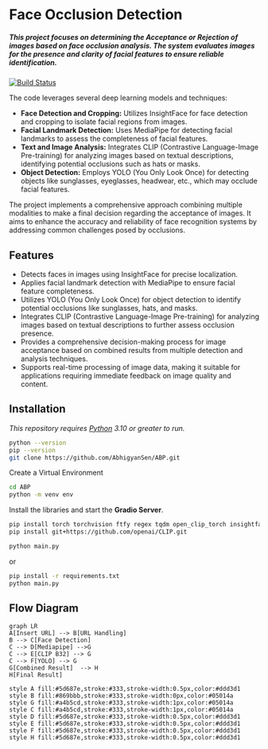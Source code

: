 # Face Occlusion Detection
#####  This project focuses on determining the **Acceptance** or **Rejection** of images based on face occlusion analysis. The system evaluates images for the presence and clarity of facial features to ensure reliable identification.

[![Build Status](https://travis-ci.org/joemccann/dillinger.svg?branch=master)](https://github.com/AbhigyanSen/ABP/tree/main/Version5)

The code leverages several deep learning models and techniques:
+ **Face Detection and Cropping:** 
Utilizes InsightFace for face detection and cropping to isolate facial regions from images.
+ **Facial Landmark Detection:** 
Uses MediaPipe for detecting facial landmarks to assess the completeness of facial features.
+ **Text and Image Analysis:** 
Integrates CLIP (Contrastive Language-Image Pre-training) for analyzing images based on textual descriptions, identifying potential occlusions such as hats or masks.
+ **Object Detection:** 
Employs YOLO (You Only Look Once) for detecting objects like sunglasses, eyeglasses, headwear, etc., which may occlude facial features.

The project implements a comprehensive approach combining multiple modalities to make a final decision regarding the acceptance of images. It aims to enhance the accuracy and reliability of face recognition systems by addressing common challenges posed by occlusions.

## Features

- Detects faces in images using InsightFace for precise localization.
- Applies facial landmark detection with MediaPipe to ensure facial feature completeness.
- Utilizes YOLO (You Only Look Once) for object detection to identify potential occlusions like sunglasses, hats, and masks.
- Integrates CLIP (Contrastive Language-Image Pre-training) for analyzing images based on textual descriptions to further assess occlusion presence.
- Provides a comprehensive decision-making process for image acceptance based on combined results from multiple detection and analysis techniques.
- Supports real-time processing of image data, making it suitable for applications requiring immediate feedback on image quality and content.

## Installation

_This repository requires [Python](https://www.python.org/downloads/) 3.10 or greater to run._
```sh
python --version
pip --version
git clone https://github.com/AbhigyanSen/ABP.git
```

Create a Virtual Environment
```sh
cd ABP
python -m venv env
```

Install the libraries and start the **Gradio Server**.
```sh
pip install torch torchvision ftfy regex tqdm open_clip_torch insightface pandas openpyxl requests onnxruntime onnxruntime insightface opencv-python-headless mediapipe face_recognition pillow ultralytics Flask gradio
pip install git+https://github.com/openai/CLIP.git
```
```sh
python main.py
```
or
```sh
pip install -r requirements.txt
python main.py
```

## Flow Diagram

```mermaid
graph LR
A[Insert URL] --> B[URL Handling]
B --> C[Face Detection]
C --> D[Mediapipe] -->G
C --> E[CLIP B32] --> G
C --> F[YOLO] --> G
G[Combined Result]  --> H
H[Final Result]

style A fill:#5d687e,stroke:#333,stroke-width:0.5px,color:#ddd3d1
style B fill:#869bbb,stroke:#333,stroke-width:0px,color:#05014a
style G fill:#a4b5cd,stroke:#333,stroke-width:1px,color:#05014a
style C fill:#a4b5cd,stroke:#333,stroke-width:1px,color:#05014a
style D fill:#5d687e,stroke:#333,stroke-width:0.5px,color:#ddd3d1
style E fill:#5d687e,stroke:#333,stroke-width:0.5px,color:#ddd3d1
style F fill:#5d687e,stroke:#333,stroke-width:0.5px,color:#ddd3d1
style H fill:#5d687e,stroke:#333,stroke-width:0.5px,color:#ddd3d1
```